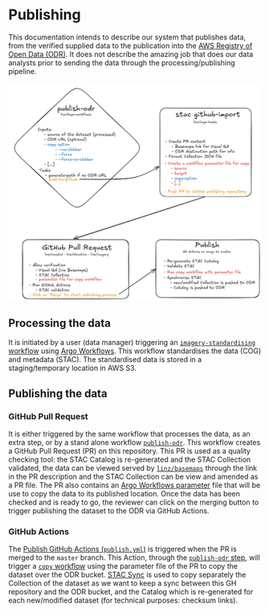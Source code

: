 # Publishing

This documentation intends to describe our system that publishes data, from the verified supplied data to the publication into the [AWS Registry of Open Data (ODR)](https://registry.opendata.aws/).
It does not describe the amazing job that does our data analysts prior to sending the data through the processing/publishing pipeline.

![publishing](img/publishing/publishing_to_odr.png)

## Processing the data

It is initiated by a user (data manager) triggering an [`imagery-standardising` workflow](https://github.com/linz/topo-workflows/tree/master/workflows/raster#standardising) using [Argo Workflows](https://argoproj.github.io/workflows/). This workflow standardises the data (COG) and metadata (STAC). The standardised data is stored in a staging/temporary location in AWS S3.

## Publishing the data

### GitHub Pull Request

It is either triggered by the same workflow that processes the data, as an extra step, or by a stand alone workflow [`publish-odr`](https://github.com/linz/topo-workflows/tree/master/workflows/raster#publish-odr).
This workflow creates a GitHub Pull Request (PR) on this repository. This PR is used as a quality checking tool: the STAC Catalog is re-generated and the STAC Collection validated, the data can be viewed served by [`linz/basemaps`](https://basemaps.linz.govt.nz) through the link in the PR description and the STAC Collection can be view and amended as a PR file. The PR also contains an [Argo Workflows parameter](https://argo-workflows.readthedocs.io/en/latest/walk-through/parameters/) file that will be use to copy the data to its published location. Once the data has been checked and is ready to go, the reviewer can click on the merging button to trigger publishing the dataset to the ODR via GitHub Actions.

### GitHub Actions

The [Publish GitHub Actions (`publish.yml`)](https://github.com/linz/imagery/blob/master/.github/workflows/publish.yml) is triggered when the PR is merged to the `master` branch.
This Action, through the [`publish-odr` step](https://github.com/linz/imagery/blob/38c525f3e9f3b10c2b32753c92009f204b8ee74c/.github/workflows/publish.yml#L37), will trigger a [`copy` workflow](https://github.com/linz/topo-workflows/tree/master/workflows/storage#copy) using the parameter file of the PR to copy the dataset over the ODR bucket. [STAC Sync](https://github.com/linz/argo-tasks/tree/master/src/commands/stac-sync#stac-sync) is used to copy separately the Collection of the dataset as we want to keep a sync between this GH repository and the ODR bucket, and the Catalog which is re-generated for each new/modified dataset (for technical purposes: checksum links).
